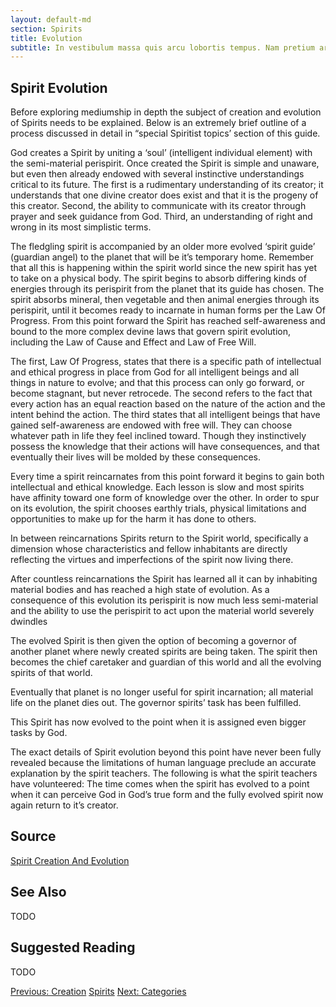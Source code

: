 ```yaml
---
layout: default-md
section: Spirits
title: Evolution
subtitle: In vestibulum massa quis arcu lobortis tempus. Nam pretium arcu in odio vulputate luctus.
---
```


## Spirit Evolution

Before exploring mediumship in depth the subject of creation and evolution of Spirits needs to be explained. Below is an extremely brief outline of a process discussed in detail in “special Spiritist topics’ section of this guide.

God creates a Spirit by uniting a ‘soul’ (intelligent individual element) with the semi-material perispirit. Once created the Spirit is simple and unaware, but even then already endowed with several instinctive understandings critical to its future. The first is a rudimentary understanding of its creator; it understands that one divine creator does exist and that it is the progeny of this creator. Second, the ability to communicate with its creator through prayer and seek guidance from God. Third, an understanding of right and wrong in its most simplistic terms.

The fledgling spirit is accompanied by an older more evolved ‘spirit guide’ (guardian angel) to the planet that will be it’s temporary home. Remember that all this is happening within the spirit world since the new spirit has yet to take on a physical body. The spirit begins to absorb differing kinds of energies through its perispirit from the planet that its guide has chosen. The spirit absorbs mineral, then vegetable and then animal energies through its perispirit, until it becomes ready to incarnate in human forms per the Law Of Progress. From this point forward the Spirit has reached self-awareness and bound to the more complex devine laws that govern spirit evolution, including the Law of Cause and Effect and Law of Free Will.

The first, Law Of Progress, states that there is a specific path of intellectual and ethical progress in place from God for all intelligent beings and all things in nature to evolve; and that this process can only go forward, or become stagnant, but never retrocede. The second refers to the fact that every action has an equal reaction based on the nature of the action and the intent behind the action. The third states that all intelligent beings that have gained self-awareness are endowed with free will. They can choose whatever path in life they feel inclined toward. Though they instinctively possess the knowledge that their actions will have consequences, and that eventually their lives will be molded by these consequences.

Every time a spirit reincarnates from this point forward it begins to gain both intellectual and ethical knowledge. Each lesson is slow and most spirits have affinity toward one form of knowledge over the other. In order to spur on its evolution, the spirit chooses earthly trials, physical limitations and opportunities to make up for the harm it has done to others.

In between reincarnations Spirits return to the Spirit world, specifically a dimension whose characteristics and fellow inhabitants are directly reflecting the virtues and imperfections of the spirit now living there.

After countless reincarnations the Spirit has learned all it can by inhabiting material bodies and has reached a high state of evolution. As a consequence of this evolution its perispirit is now much less semi-material and the ability to use the perispirit to act upon the material world severely dwindles

The evolved Spirit is then given the option of becoming a governor of another planet where newly created spirits are being taken. The spirit then becomes the chief caretaker and guardian of this world and all the evolving spirits of that world.

Eventually that planet is no longer useful for spirit incarnation; all material life on the planet dies out. The governor spirits’ task has been fulfilled.

This Spirit has now evolved to the point when it is assigned even bigger tasks by God.

The exact details of Spirit evolution beyond this point have never been fully revealed because the limitations of human language preclude an accurate explanation by the spirit teachers. The following is what the spirit teachers have volunteered: The time comes when the spirit has evolved to a point when it can perceive God in God’s true form and the fully evolved spirit now again return to it’s creator.


## Source
[Spirit Creation And Evolution](http://www.sgny.org/spiritism-guide/mediumship/spirit-evolution/)

## See Also
TODO


## Suggested Reading
TODO




<a href="creation" class="button">Previous: Creation</a>
<a href="./" class="button special">Spirits</a>
<a href="categories" class="button">Next: Categories</a>
